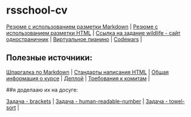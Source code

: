 # rsschool-cv

[Резюме с использованием разметки Markdown](https://vooodee.github.io/rsschool-cv/cv) | 
[Резюме с использованием разметки HTML](https://vooodee.github.io/rsschool-cv/) | 
[Ссылка на задание wildlife - сайт одностраничник](https://rolling-scopes-school.github.io/vooodee-JSFE2021Q1/wildlife/) | 
[Виртуальное пианино](https://rolling-scopes-school.github.io/vooodee-JSFE2021Q1/virtual-piano/) | 
[Codewars](https://www.codewars.com/users/Vooodee/stats) | 

## Полезные источники:

[Шпаргалка по Markdown](http://bustep.ru/markdown/shpargalka-po-markdown.html) | 
[Стандарты написания HTML](https://codeguide.co/) |
[Общая информация о курсе](https://docs.rs.school/#/js-fe-course) | 
[Деплой](https://docs.rs.school/#/private-repository?id=Как-сделать-деплой-задания-из-приватного-репозитория-школы) | 
[Требования к комитам](https://docs.rs.school/#/git-convention) | 

##я доделааю их на досуге:

[Задача - brackets](https://github.com/Shastel/brackets) |
[Задача - human-readable-number](https://github.com/rolling-scopes-school/human-readable-number) | 
[Задача - towel-sort](https://github.com/Vooodee/towel-sort) | 
